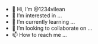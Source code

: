 - 👋 Hi, I’m @1234vilean
- 👀 I’m interested in ...
- 🌱 I’m currently learning ...
- 💞️ I’m looking to collaborate on ...
- 📫 How to reach me ...

<!---
1234vilean/1234vilean is a ✨ special ✨ repository because its `README.md` (this file) appears on your GitHub profile.
You can click the Preview link to take a look at your changes.
--->
